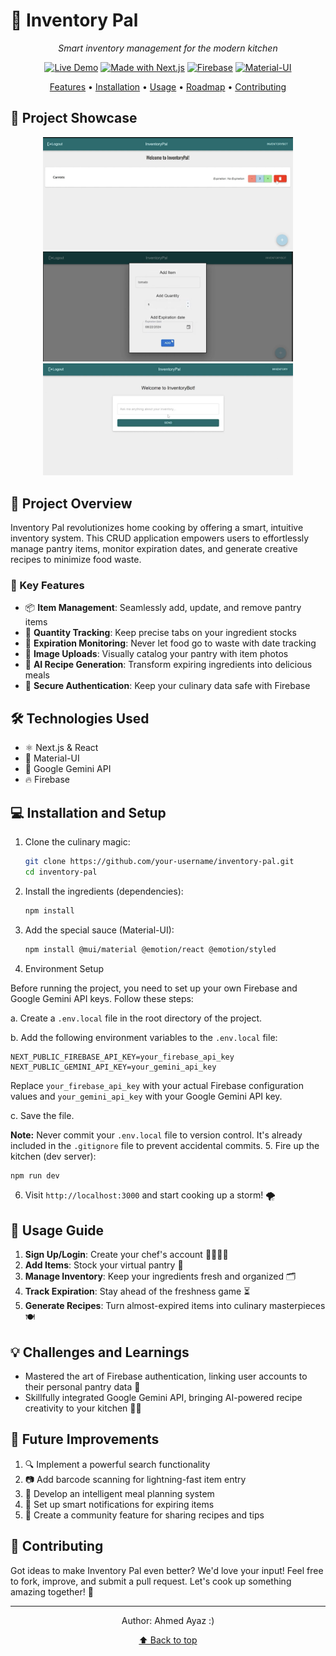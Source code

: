 # 🥘 Inventory Pal

<div align="center">


*Smart inventory management for the modern kitchen*

[![Live Demo](https://img.shields.io/badge/demo-online-green.svg)](https://pantry-app-ncod.vercel.app)
[![Made with Next.js](https://img.shields.io/badge/Made%20with-Next.js-000000?style=flat&logo=Next.js&logoColor=white)](https://nextjs.org/)
[![Firebase](https://img.shields.io/badge/Firebase-FFCA28?style=flat&logo=firebase&logoColor=black)](https://firebase.google.com/)
[![Material-UI](https://img.shields.io/badge/Material--UI-0081CB?style=flat&logo=material-ui&logoColor=white)](https://mui.com/)

[Features](#-key-features) • [Installation](#-installation-and-setup) • [Usage](#-usage-guide) • [Roadmap](#-future-improvements) • [Contributing](#-contributing)

</div>

## 📸 Project Showcase

<div align="center">
<img src="/public/IMG_2392.jpg" alt="Dashboard View" width="400"/>
<img src="/public/IMG_2394.jpg" alt="Dashboard View" width="400"/>
<img src="/public/IMG_2395.jpg" alt="Dashboard View" width="400"/>

</div>

## 🌟 Project Overview

Inventory Pal revolutionizes home cooking by offering a smart, intuitive inventory system. This CRUD application empowers users to effortlessly manage pantry items, monitor expiration dates, and generate creative recipes to minimize food waste.

### 🎯 Key Features

- 📦 **Item Management**: Seamlessly add, update, and remove pantry items
- 🔢 **Quantity Tracking**: Keep precise tabs on your ingredient stocks
- 📅 **Expiration Monitoring**: Never let food go to waste with date tracking
- 📸 **Image Uploads**: Visually catalog your pantry with item photos
- 🍳 **AI Recipe Generation**: Transform expiring ingredients into delicious meals
- 🔐 **Secure Authentication**: Keep your culinary data safe with Firebase

## 🛠 Technologies Used

- ⚛️ Next.js & React
- 🎨 Material-UI
- 🤖 Google Gemini API
- 🔥 Firebase

## 💻 Installation and Setup

1. Clone the culinary magic:
   ```bash
   git clone https://github.com/your-username/inventory-pal.git
   cd inventory-pal
   ```

2. Install the ingredients (dependencies):
   ```bash
   npm install
   ```

3. Add the special sauce (Material-UI):
   ```bash
   npm install @mui/material @emotion/react @emotion/styled
   ```
4. Environment Setup

Before running the project, you need to set up your own Firebase and Google Gemini API keys. Follow these steps:

a. Create a `.env.local` file in the root directory of the project.

b. Add the following environment variables to the `.env.local` file:

   ```
   NEXT_PUBLIC_FIREBASE_API_KEY=your_firebase_api_key
   NEXT_PUBLIC_GEMINI_API_KEY=your_gemini_api_key
   ```

   Replace `your_firebase_api_key` with your actual Firebase configuration values and `your_gemini_api_key` with your Google Gemini API key.

c. Save the file.

**Note:** Never commit your `.env.local` file to version control. It's already included in the `.gitignore` file to prevent accidental commits.
5. Fire up the kitchen (dev server):
   ```bash
   npm run dev
   ```

6. Visit `http://localhost:3000` and start cooking up a storm! 🌪️

## 📘 Usage Guide

1. **Sign Up/Login**: Create your chef's account 👨‍🍳👩‍🍳
2. **Add Items**: Stock your virtual pantry 🧺
3. **Manage Inventory**: Keep your ingredients fresh and organized 🗂
4. **Track Expiration**: Stay ahead of the freshness game ⏳
5. **Generate Recipes**: Turn almost-expired items into culinary masterpieces 🍽

## 💡 Challenges and Learnings

- Mastered the art of Firebase authentication, linking user accounts to their personal pantry data 🔐
- Skillfully integrated Google Gemini API, bringing AI-powered recipe creativity to your kitchen 🤖🍳

## 🚀 Future Improvements

1. 🔍 Implement a powerful search functionality
2. 📷 Add barcode scanning for lightning-fast item entry
3. 📅 Develop an intelligent meal planning system
4. 🔔 Set up smart notifications for expiring items
5. 🤝 Create a community feature for sharing recipes and tips

## 🤝 Contributing

Got ideas to make Inventory Pal even better? We'd love your input! Feel free to fork, improve, and submit a pull request. Let's cook up something amazing together! 🍲



---

<div align="center">

Author: Ahmed Ayaz :)

[⬆ Back to top](#-inventory-pal)

</div>
